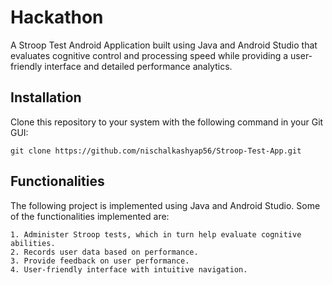 # Hackathon
A Stroop Test Android Application built using Java and Android Studio that evaluates cognitive control and processing speed while providing a user-friendly interface and detailed performance analytics.

## Installation

Clone this repository to your system with the following command in your Git GUI:

```
git clone https://github.com/nischalkashyap56/Stroop-Test-App.git
```

## Functionalities
The following project is implemented using Java and Android Studio. Some of the functionalities implemented are:

```
1. Administer Stroop tests, which in turn help evaluate cognitive abilities.
2. Records user data based on performance.
3. Provide feedback on user performance.
4. User-friendly interface with intuitive navigation.
```
